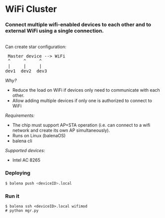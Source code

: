# WiFi Cluster

### Connect multiple wifi-enabled devices to each other and to external WiFi using a single connection.

<br>
Can create star configuration:

<pre>
 Master device --> WiFi
 ^     ^     ^
 |     |     |
dev1  dev2  dev3
</pre>

_Why?_
- Reduce the load on WiFi if devices only need to communicate with each other.
- Allow adding multiple devices if only one is authorized to connect to WiFi

_Requirements:_
 - The chip must support AP+STA operation (i.e. can connect to a wifi network and create its own AP simultaneously).
 - Runs on Linux (balenaOS)
 - balena cli

_Supported devices:_
- Intel AC 8265

### Deploying

```bash
$ balena push <deviceID>.local
```

### Run it

```
$ balena ssh <deviceID>.local wifimod
# python mgr.py
```